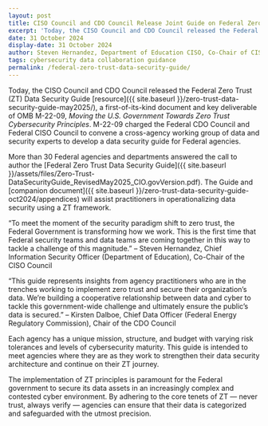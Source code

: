 ```yaml
---
layout: post
title: CISO Council and CDO Council Release Joint Guide on Federal Zero Trust Data Security
excerpt: 'Today, the CISO Council and CDO Council released the Federal Zero Trust (ZT) Data Security Guide, a first-of-its-kind document and key deliverable of OMB M-22-09, Moving the U.S. Government Towards Zero Trust Cybersecurity Principles. M-22-09 charged the Federal CDO Council and Federal CISO Council to convene a cross-agency working group of data and security experts to develop a data security guide for Federal agencies.'
date: 31 October 2024
display-date: 31 October 2024
author: Steven Hernandez, Department of Education CISO, Co-Chair of CISO Council, and Kirsten Dalboe, Federal Energy Regulatory Commission CDO, Chair of CDO Council
tags: cybersecurity data collaboration guidance
permalink: /federal-zero-trust-data-security-guide/
---
```


Today, the CISO Council and CDO Council released the Federal Zero Trust (ZT) Data Security Guide [resource]({{ site.baseurl }}/zero-trust-data-security-guide-may2025/), a first-of-its-kind document and key deliverable of OMB M-22-09, _Moving the U.S. Government Towards Zero Trust Cybersecurity Principles_. M-22-09 charged the Federal CDO Council and Federal CISO Council to convene a cross-agency working group of data and security experts to develop a data security guide for Federal agencies. 

More than 30 Federal agencies and departments answered the call to author the [Federal Zero Trust Data Security Guide]({{ site.baseurl }}/assets/files/Zero-Trust-DataSecurityGuide_RevisedMay2025_CIO.govVersion.pdf). The Guide and [companion document]({{ site.baseurl }}/zero-trust-data-security-guide-oct2024/appendices) will assist practitioners in operationalizing data security using a ZT framework.  

“To meet the moment of the security paradigm shift to zero trust, the Federal Government is transforming how we work. This is the first time that Federal security teams and data teams are coming together in this way to tackle a challenge of this magnitude.” – Steven Hernandez, Chief Information Security Officer (Department of Education), Co-Chair of the CISO Council

“This guide represents insights from agency practitioners who are in the trenches working to implement zero trust and secure their organization’s data. We’re building a cooperative relationship between data and cyber to tackle this government-wide challenge and ultimately ensure the public’s data is secured.” – Kirsten Dalboe, Chief Data Officer (Federal Energy Regulatory Commission), Chair of the CDO Council

Each agency has a unique mission, structure, and budget with varying risk tolerances and levels of cybersecurity maturity. This guide is intended to meet agencies where they are as they work to strengthen their data security architecture and continue on their ZT journey.  

The implementation of ZT principles is paramount for the Federal government to secure its data assets in an increasingly complex and contested cyber environment. By adhering to the core tenets of ZT — never trust, always verify — agencies can ensure that their data is categorized and safeguarded with the utmost precision.
